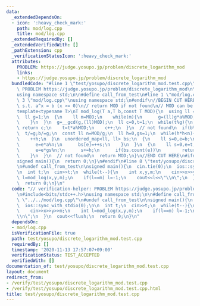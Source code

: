 ```yaml
---
data:
  _extendedDependsOn:
  - icon: ':heavy_check_mark:'
    path: mod/log.cpp
    title: mod/log.cpp
  _extendedRequiredBy: []
  _extendedVerifiedWith: []
  _pathExtension: cpp
  _verificationStatusIcon: ':heavy_check_mark:'
  attributes:
    PROBLEM: https://judge.yosupo.jp/problem/discrete_logarithm_mod
    links:
    - https://judge.yosupo.jp/problem/discrete_logarithm_mod
  bundledCode: "#line 1 \"test/yosupo/discrete_logarithm_mod.test.cpp\"\n// verification-helper:\
    \ PROBLEM https://judge.yosupo.jp/problem/discrete_logarithm_mod\n\n#include<bits/stdc++.h>\n\
    using namespace std;\n\n#define call_from_test\n#line 1 \"mod/log.cpp\"\n\n#line\
    \ 3 \"mod/log.cpp\"\nusing namespace std;\n#endif\n//BEGIN CUT HERE\n// find x\
    \ s.t. a^x = b (x >= 0)\n// return MOD if not found\n// MOD can be composite numbers\n\
    template<typename T>\nT mod_log(T a,T b,const T MOD){\n  using ll = long long;\n\
    \  ll g=1;\n  {\n    ll m=MOD;\n    while(m){\n      g=(ll)g*a%MOD;\n      m>>=1;\n\
    \    }\n  }\n  g=__gcd(g,(ll)MOD);\n  ll c=0,t=1;\n  while(t%g){\n    if(t==b)\
    \ return c;\n    t=t*a%MOD;\n    c++;\n  }\n  // not found\n  if(b%g) return MOD;\n\
    \  t/=g;b/=g;\n  const ll n=MOD/g;\n  ll h=0,gs=1;\n  while(h*h<n){\n    gs=gs*a%n;\n\
    \    ++h;\n  }\n  unordered_map<ll, ll> bs;\n  {\n    ll s=0,e=b;\n    while(s<h){\n\
    \      e=e*a%n;\n      bs[e]=++s;\n    }\n  }\n  {\n    ll s=0,e=t;\n    while(s<n){\n\
    \      e=e*gs%n;\n      s+=h;\n      if(bs.count(e))\n        return c+s-bs[e];\n\
    \    }\n  }\n  // not found\n  return MOD;\n}\n//END CUT HERE\n#ifndef call_from_test\n\
    signed main(){\n  return 0;\n}\n#endif\n#line 8 \"test/yosupo/discrete_logarithm_mod.test.cpp\"\
    \n#undef call_from_test\n\nsigned main(){\n  cin.tie(0);\n  ios::sync_with_stdio(0);\n\
    \n  int t;\n  cin>>t;\n  while(t--){\n    int x,y,m;\n    cin>>x>>y>>m;\n    int\
    \ l=mod_log(x,y,m);\n    if(l==m) l=-1;\n    cout<<l<<\"\\n\";\n  }\n  cout<<flush;\n\
    \  return 0;\n}\n"
  code: "// verification-helper: PROBLEM https://judge.yosupo.jp/problem/discrete_logarithm_mod\n\
    \n#include<bits/stdc++.h>\nusing namespace std;\n\n#define call_from_test\n#include\
    \ \"../../mod/log.cpp\"\n#undef call_from_test\n\nsigned main(){\n  cin.tie(0);\n\
    \  ios::sync_with_stdio(0);\n\n  int t;\n  cin>>t;\n  while(t--){\n    int x,y,m;\n\
    \    cin>>x>>y>>m;\n    int l=mod_log(x,y,m);\n    if(l==m) l=-1;\n    cout<<l<<\"\
    \\n\";\n  }\n  cout<<flush;\n  return 0;\n}\n"
  dependsOn:
  - mod/log.cpp
  isVerificationFile: true
  path: test/yosupo/discrete_logarithm_mod.test.cpp
  requiredBy: []
  timestamp: '2020-11-13 17:57:07+09:00'
  verificationStatus: TEST_ACCEPTED
  verifiedWith: []
documentation_of: test/yosupo/discrete_logarithm_mod.test.cpp
layout: document
redirect_from:
- /verify/test/yosupo/discrete_logarithm_mod.test.cpp
- /verify/test/yosupo/discrete_logarithm_mod.test.cpp.html
title: test/yosupo/discrete_logarithm_mod.test.cpp
---
```

